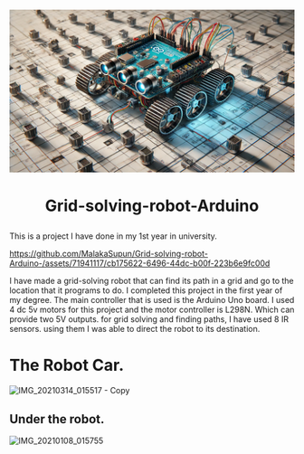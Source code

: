 # 
<p align="center">
    <img width="1150" src="Repo_Images/Image_01.png" alt="Logo_01">
</p>

#
<h1 align="center">

Grid-solving-robot-Arduino
</h1>

This is a project I have done in my 1st year in university.

https://github.com/MalakaSupun/Grid-solving-robot-Arduino-/assets/71941117/cb175622-6496-44dc-b00f-223b6e9fc00d

I have made a grid-solving robot that can find its path in a grid and go to the location that it programs to do. I completed this project in the first year of my degree. The main controller that is used is the Arduino Uno board.  I used 4 dc 5v motors for this project and the motor controller is  L298N. Which can provide two 5V outputs. for grid solving and finding paths, I have used 8 IR sensors. using them I was able to  direct the robot to its destination.









# The Robot Car.
![IMG_20210314_015517 - Copy](https://github.com/MalakaSupun/Grid-solving-robot-Arduino-/assets/71941117/87051945-9ff7-4d2e-977c-bda6a913b21f)


## Under the robot.

![IMG_20210108_015755](https://github.com/MalakaSupun/Grid-solving-robot-Arduino-/assets/71941117/d6ae0765-a212-4eaa-a013-0d6286ba95d4)
